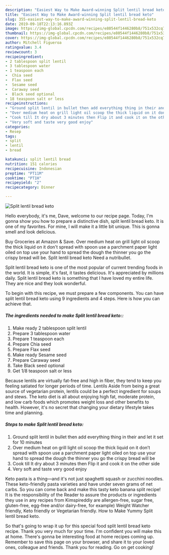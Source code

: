 ```yaml
---
description: "Easiest Way to Make Award-winning Split lentil bread keto"
title: "Easiest Way to Make Award-winning Split lentil bread keto"
slug: 355-easiest-way-to-make-award-winning-split-lentil-bread-keto
date: 2019-09-18T22:13:16.893Z
image: https://img-global.cpcdn.com/recipes/e80544f1446280b8/751x532cq70/split-lentil-bread-keto-recipe-main-photo.jpg
thumbnail: https://img-global.cpcdn.com/recipes/e80544f1446280b8/751x532cq70/split-lentil-bread-keto-recipe-main-photo.jpg
cover: https://img-global.cpcdn.com/recipes/e80544f1446280b8/751x532cq70/split-lentil-bread-keto-recipe-main-photo.jpg
author: Mitchell Figueroa
ratingvalue: 3.4
reviewcount: 3
recipeingredient:
- 2 tablespoon split lentil
- 3 tablespoon water
- 1 teaspoon each
-  Chia seed
-  Flax seed
-  Sesame seed
-  Caraway seed
-  Black seed optional
- 18 teaspoon salt or less
recipeinstructions:
- "Ground split lentil in bullet then add everything thing in their and let it set for 10 minutes"
- "Over medium heat on grill light oil scoop the thick liquid on it don’t spread with spoon use a parchment paper light oiled on top use your hand to spread the dough the thinner you go the crispy bread will be"
- "Cook till It dry about 3 minutes then Flip it and cook it on the other side"
- "Very soft and taste very good enjoy"
categories:
- Resep
tags:
- split
- lentil
- bread

katakunci: split lentil bread
nutrition: 151 calories
recipecuisine: Indonesian
preptime: "PT11M"
cooktime: "PT1H"
recipeyield: "2"
recipecategory: Dinner

---
```



![Split lentil bread keto](https://img-global.cpcdn.com/recipes/e80544f1446280b8/751x532cq70/split-lentil-bread-keto-recipe-main-photo.jpg)

Hello everybody, it's me, Dave, welcome to our recipe page. Today, I'm gonna show you how to prepare a distinctive dish, split lentil bread keto. It is one of my favorites. For mine, I will make it a little bit unique. This is gonna smell and look delicious.

Buy Groceries at Amazon &amp; Save. Over medium heat on grill light oil scoop the thick liquid on it don&#39;t spread with spoon use a parchment paper light oiled on top use your hand to spread the dough the thinner you go the crispy bread will be. Split lentil bread keto Need a nutribullet.

Split lentil bread keto is one of the most popular of current trending foods in the world. It is simple, it's fast, it tastes delicious. It's appreciated by millions daily. Split lentil bread keto is something that I have loved my entire life. They are nice and they look wonderful.


To begin with this recipe, we must prepare a few components. You can have split lentil bread keto using 9 ingredients and 4 steps. Here is how you can achieve that.

##### The ingredients needed to make Split lentil bread keto::

1. Make ready 2 tablespoon split lentil
1. Prepare 3 tablespoon water
1. Prepare 1 teaspoon each
1. Prepare  Chia seed
1. Prepare  Flax seed
1. Make ready  Sesame seed
1. Prepare  Caraway seed
1. Take  Black seed optional
1. Get 1/8 teaspoon salt or less


Because lentils are virtually fat-free and high in fiber, they tend to keep you feeling satiated for longer periods of time. Lentils Aside from being a great source of vegetarian protein, lentils could be a perfect ingredient for soups and stews. The keto diet is all about enjoying high fat, moderate protein, and low carb foods which promotes weight loss and other benefits to health. However, it&#39;s no secret that changing your dietary lifestyle takes time and planning. 

##### Steps to make Split lentil bread keto:

1. Ground split lentil in bullet then add everything thing in their and let it set for 10 minutes
1. Over medium heat on grill light oil scoop the thick liquid on it don’t spread with spoon use a parchment paper light oiled on top use your hand to spread the dough the thinner you go the crispy bread will be
1. Cook till It dry about 3 minutes then Flip it and cook it on the other side
1. Very soft and taste very good enjoy


Keto pasta is a thing—and it&#39;s not just spaghetti squash or zucchini noodles. These keto-friendly pasta varieties and have under seven grams of net carbs. So you can come back and make this tasty keto banana split recipe! It is the responsibility of the Reader to assure the products or ingredients they use in any recipes from Kimspireddiy are allergen-free, sugar free, gluten-free, egg-free and/or dairy-free, for example) Weight Watcher friendly, Keto friendly or Vegetarian friendly. How to Make Yummy Split lentil bread keto. 

So that's going to wrap it up for this special food split lentil bread keto recipe. Thank you very much for your time. I'm confident you will make this at home. There's gonna be interesting food at home recipes coming up. Remember to save this page on your browser, and share it to your loved ones, colleague and friends. Thank you for reading. Go on get cooking!
